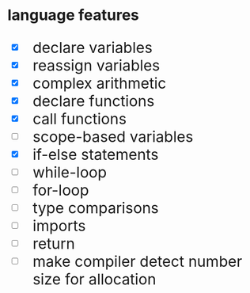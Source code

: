 language features
-
<style>
* {
    font-size: 30px;
}
</style>
- [x] declare variables
- [x] reassign variables
- [x] complex arithmetic
- [x] declare functions
- [x] call functions
- [ ] scope-based variables
- [x] if-else statements
- [ ] while-loop
- [ ] for-loop
- [ ] type comparisons
- [ ] imports
- [ ] return
- [ ] make compiler detect number size for allocation